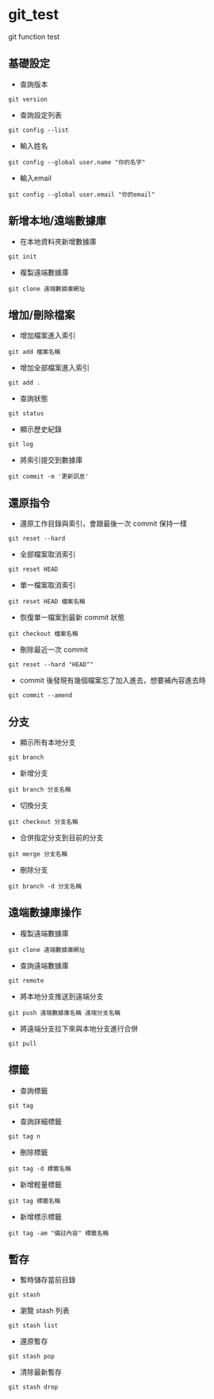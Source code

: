 # git_test
git function test

## 基礎設定

* 查詢版本
```
git version
```

* 查詢設定列表
```
git config --list
```

* 輸入姓名
```
git config --global user.name "你的名字"
```

* 輸入email
```
git config --global user.email "你的email"
```

## 新增本地/遠端數據庫

* 在本地資料夾新增數據庫
```
git init
```

* 複製遠端數據庫
```
git clone 遠端數據庫網址
```

## 增加/刪除檔案

* 增加檔案進入索引
```
git add 檔案名稱
```

* 增加全部檔案進入索引
```
git add .
```

* 查詢狀態
```
git status
```

* 顯示歷史紀錄
```
git log
```

* 將索引提交到數據庫
```
git commit -m '更新訊息'
```

## 還原指令
* 還原工作目錄與索引，會跟最後一次 commit 保持一樣
```
git reset --hard
```

* 全部檔案取消索引
```
git reset HEAD
```

* 單一檔案取消索引
```
git reset HEAD 檔案名稱
```

* 恢復單一檔案到最新 commit 狀態
```
git checkout 檔案名稱
```

* 刪除最近一次 commit 
```
git reset --hard "HEAD^"
```

* commit 後發現有幾個檔案忘了加入進去，想要補內容進去時
```
git commit --amend
```

## 分支

* 顯示所有本地分支
```
git branch
```

* 新增分支
```
git branch 分支名稱
```

* 切換分支
```
git checkout 分支名稱
```

* 合併指定分支到目前的分支
```
git merge 分支名稱
```

* 刪除分支
```
git branch -d 分支名稱
```

## 遠端數據庫操作

* 複製遠端數據庫
```
git clone 遠端數據庫網址
```

* 查詢遠端數據庫
```
git remote
```

* 將本地分支推送到遠端分支
```
git push 遠端數據庫名稱 遠端分支名稱
```

* 將遠端分支拉下來與本地分支進行合併
```
git pull
```

## 標籤

* 查詢標籤
```
git tag
```

* 查詢詳細標籤
```
git tag n
```

* 刪除標籤
```
git tag -d 標籤名稱
```

* 新增輕量標籤
```
git tag 標籤名稱
```

* 新增標示標籤
```
git tag -am "備註內容" 標籤名稱
```

## 暫存

* 暫時儲存當前目錄
```
git stash
```

* 瀏覽 stash 列表
```
git stash list
```

* 還原暫存
```
git stash pop
```

* 清除最新暫存
```
git stash drop
```
